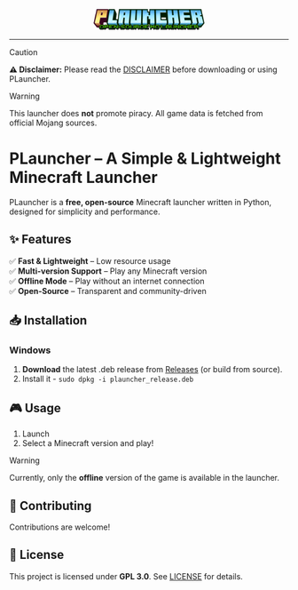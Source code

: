 <center>
  <img src="readme_bin/plauncher_logo.png" alt="PLauncher Logo" width="200">
</center>

----

> [!CAUTION]
> **⚠️ Disclaimer:** Please read the [DISCLAIMER](readme_bin/disclaimer.md) before downloading or using PLauncher.

> [!WARNING]
> This launcher does **not** promote piracy. All game data is fetched from official Mojang sources.

# PLauncher – A Simple & Lightweight Minecraft Launcher  

PLauncher is a **free, open-source** Minecraft launcher written in Python, designed for simplicity and performance.

## ✨ Features  
✅ **Fast & Lightweight** – Low resource usage  
✅ **Multi-version Support** – Play any Minecraft version  
✅ **Offline Mode** – Play without an internet connection  
✅ **Open-Source** – Transparent and community-driven  

## 📥 Installation  
### Windows
1. **Download** the latest .deb release from [Releases](#) (or build from source).  
2. Install it - ``sudo dpkg -i plauncher_release.deb``

## 🎮 Usage  
1. Launch
2. Select a Minecraft version and play!
> [!WARNING]
> Currently, only the **offline** version of the game is available in the launcher.

## 🤝 Contributing  
Contributions are welcome!

## 📜 License  
This project is licensed under **GPL 3.0**. See [LICENSE](LICENSE) for details.  
